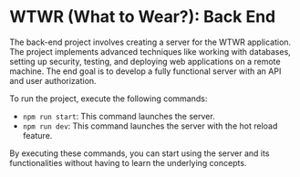 # WTWR (What to Wear?): Back End

The back-end project involves creating a server for the WTWR application. The project implements advanced techniques like working with databases, setting up security, testing, and deploying web applications on a remote machine. The end goal is to develop a fully functional server with an API and user authorization.

To run the project, execute the following commands:

- `npm run start`: This command launches the server.
- `npm run dev`: This command launches the server with the hot reload feature.

By executing these commands, you can start using the server and its functionalities without having to learn the underlying concepts.
